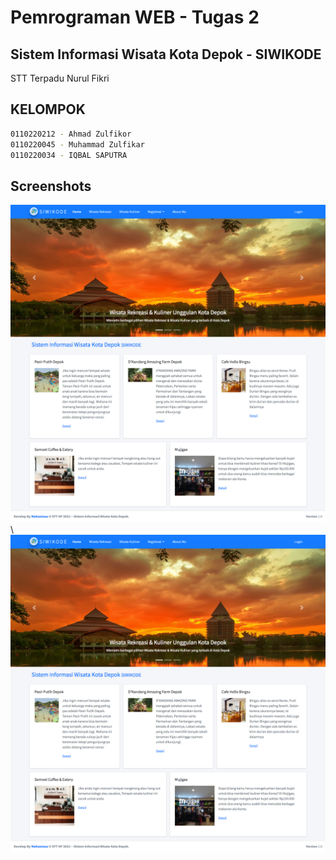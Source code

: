 # Pemrograman WEB - Tugas 2
## Sistem Informasi Wisata Kota Depok - SIWIKODE
STT Terpadu Nurul Fikri

## KELOMPOK 

```bash
0110220212 - Ahmad Zulfikor
0110220045 - Muhammad Zulfikar
0110220034 - IQBAL SAPUTRA
```

## Screenshots
![picture](dist/img/ss/ss1.png) \ 
\
![picture](dist/img/ss/ss1.png)